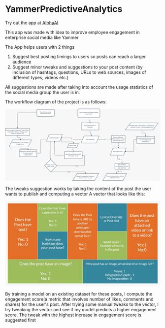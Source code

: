 # YammerPredictiveAnalytics


Try out the app at [AlphaAI](https://yammerposthelper.herokuapp.com/).

This app was made with idea to improve employee engagement in enterprise social media like Yammer

The App helps users with 2 things

 1. Suggest best posting timings to users so posts can reach a larger audience
 2. Suggest minor tweaks and suggestions to your post content (by inclusion of hashtags, questions, URLs to web sources, images of different types, videos etc.)

All suggestions are made after taking into account the usage statistics of the social media group the user is in.

The workflow diagram of the project is as follows:

<img src = "workfloe_yammer.jpg"></img>

The tweaks suggestion works by taking the content of the post the user wants to publish and computing a vector
A vector that looks like this:

<img src = "post_vector.jpg"></img>

By training a model on an existing dataset for these posts, I compute the engagement score(a metric that involves number of likes, comments and shares) for the user's post.
After trying some manual tweaks to the vector, I try tweaking the vector and see if my model predicts a higher engagement score.
The tweak with the highest increase in engagement score is suggested first

